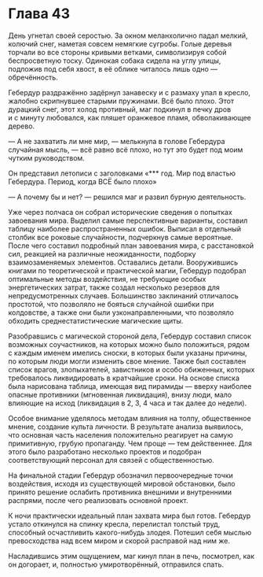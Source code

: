 # Глава 43

День угнетал своей серостью. За окном меланхолично падал мелкий, колючий снег, наметая совсем немягкие сугробы. Голые деревья торчали во все стороны кривыми ветками, символизируя собой беспросветную тоску. Одинокая собака сидела на углу улицы, подложив под себя хвост, в её облике читалось лишь одно — обречённость.

Гебердур раздражённо задёрнул занавеску и с размаху упал в кресло, жалобно скрипнувшее старыми пружинами. Всё было плохо. Этот дурацкий снег, этот холод противный, маг подкинул в печку дров и с минуту любовался, как пляшет оранжевое пламя, обволакивающее дерево.

— А не захватить ли мне мир, — мелькнула в голове Гебердура случайная мысль, — всё равно всё плохо, но тут это будет под моим чутким руководством.

Он представил летописи с заголовками «*** год. Мир под властью Гебердура. Период, когда ВСЁ было плохо»

— А почему бы и нет? — решился маг и развил бурную деятельность.

Уже через полчаса он собрал исторические сведения о попытках завоевания мира. Выделил самые перспективные варианты, составил таблицу наиболее распространенных ошибок. Выписал в отдельный столбик все роковые случайности, подчеркнув самые вероятные. После чего составил подробный план завоевания мира, с расстановкой сил, реакцией на различные неожиданности, подборку взаимозаменяемых элементов. Оставались детали. Вооружившись книгами по теоретической и практической магии, Гебердур подобрал оптимальные методы воздействия, не требующие особых энергетических затрат, также создал несколько резервов для непредусмотренных случаев. Большинство заклинаний отличалось простотой, что позволяло не бояться случайной ошибки при колдовстве, а также они были узконаправленными, что позволяло обходить среднестатистические магические щиты.

Разобравшись с магической стороной дела, Гебердур составил список возможных соучастников, на которых можно было положиться, рядом с каждым именем имелись сноски, в которых были указаны причины, по которым люди могли изменить свое мнение. Также был составлен список врагов, злопыхателей, завистников и особо обиженных, которых требовалось ликвидировать в кратчайшие сроки. На основе списка была нарисована таблица, имеющая вид пирамиды — вверху наиболее опасные противники (мгновенная ликвидация), внизу люди, мало влияющие на исход (ликвидация в 2, 3, 4 часа и так далее до недели).

Особое внимание уделялось методам влияния на толпу, общественное мнение, создание культа личности. В результате анализа выявилось, что основная часть населения положительно реагирует на самую примитивную, грубую пропаганду. Чем проще — тем действеннее. Для этого было разработано несколько проектов и подобран соответствующий персонал для связей с общественностью.

На финальной стадии Гебердур обозначил первоочередные точки воздействия, исходя из существующей мировой обстановки, было принято решение ослабить противника внешними и внутренними распрями, после чего реализовать основной проект.

К ночи практически идеальный план захвата мира был готов. Гебердур устало откинулся на спинку кресла, перелистал толстый труд, способный осчастливить какого-нибудь злодея. Потешил себя мыслью превосходства над всем миром и скорой расправой над ним же. 

Насладившись этим ощущением, маг кинул план в печь, посмотрел, как он догорает, и, полностью умиротворённый, отправился спать.
